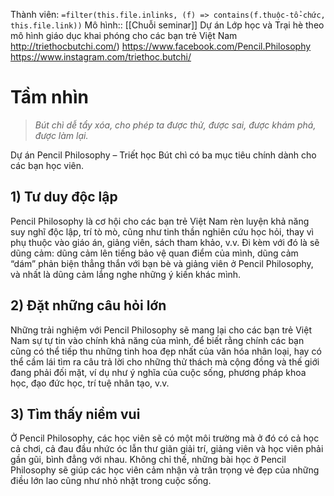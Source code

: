Thành viên: `=filter(this.file.inlinks, (f) => contains(f.thuộc-tổ-chức, this.file.link))`
Mô hình:: [[Chuỗi seminar]]
Dự án Lớp học và Trại hè theo mô hình giáo dục khai phóng cho các bạn trẻ Việt Nam
http://triethocbutchi.com/)
https://www.facebook.com/Pencil.Philosophy
https://www.instagram.com/triethoc.butchi/

# Tầm nhìn
> _Bút chì dễ tẩy xóa, cho phép ta được thử, được sai, được khám phá, được làm lại._

Dự án Pencil Philosophy – Triết học Bút chì có ba mục tiêu chính dành cho các bạn học viên.

## 1) Tư duy độc lập

Pencil Philosophy là cơ hội cho các bạn trẻ Việt Nam rèn luyện khả năng suy nghĩ độc lập, trí tò mò, cũng như tinh thần nghiên cứu học hỏi, thay vì phụ thuộc vào giáo án, giảng viên, sách tham khảo, v.v. Đi kèm với đó là sẽ dũng cảm: dũng cảm lên tiếng bảo vệ quan điểm của mình, dũng cảm “dám” phản biện thẳng thắn với bạn bè và giảng viên ở Pencil Philosophy, và nhất là dũng cảm lắng nghe những ý kiến khác mình.

## 2) Đặt những câu hỏi lớn

Những trải nghiệm với Pencil Philosophy sẽ mang lại cho các bạn trẻ Việt Nam sự tự tin vào chính khả năng của mình, để biết rằng chính các bạn cũng có thể tiếp thu những tinh hoa đẹp nhất của văn hóa nhân loại, hay có thể cầm lái tìm ra câu trả lời cho những thử thách mà cộng đồng và thế giới đang phải đối mặt, ví dụ như ý nghĩa của cuộc sống, phương pháp khoa học, đạo đức học, trí tuệ nhân tạo, v.v.

## 3) Tìm thấy niềm vui

Ở Pencil Philosophy, các học viên sẽ có một môi trường mà ở đó có cả học cả chơi, cả đau đầu nhức óc lẫn thư giãn giải trí, giảng viên và học viên phải gần gũi, bình đẳng với nhau. Không chỉ thế, những bài học ở Pencil Philosophy sẽ giúp các học viên cảm nhận và trân trọng vẻ đẹp của những điều lớn lao cũng như nhỏ nhặt trong cuộc sống.